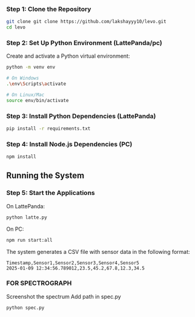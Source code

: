 
### Step 1: Clone the Repository

```bash
git clone git clone https://github.com/lakshayyy10/levo.git
cd levo
```

### Step 2: Set Up Python Environment (LattePanda/pc)

Create and activate a Python virtual environment:

```bash
python -m venv env

# On Windows
.\env\Scripts\activate

# On Linux/Mac
source env/bin/activate
```

### Step 3: Install Python Dependencies (LattePanda)

```bash
pip install -r requirements.txt
```

### Step 4: Install Node.js Dependencies (PC)

```bash
npm install
```

## Running the System

### Step 5: Start the Applications

On LattePanda:
```bash
python latte.py
```

On PC:
```bash
npm run start:all
```

The system generates a CSV file with sensor data in the following format:
```
Timestamp,Sensor1,Sensor2,Sensor3,Sensor4,Sensor5
2025-01-09 12:34:56.789012,23.5,45.2,67.8,12.3,34.5
```


### FOR SPECTROGRAPH
Screenshot the spectrum
Add path in spec.py 

```bash
python spec.py
```
